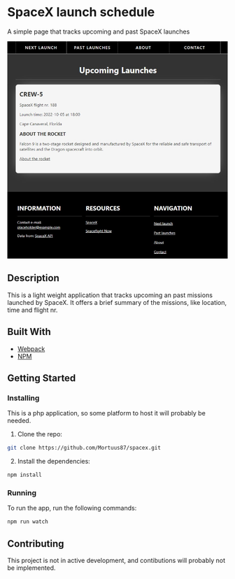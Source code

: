 # SpaceX launch schedule

A simple page that tracks upcoming and past SpaceX launches

![image](./Screenshot%202022-10-02%20173456.jpg)

## Description

This is a light weight application that tracks upcoming an past missions launched by SpaceX. It offers a brief summary of the missions, like location, time and flight nr.

## Built With
- [Webpack](https://webpack.js.org/)
- [NPM](https://www.npmjs.com/)

## Getting Started
### Installing

This is a php application, so some platform to host it will probably be needed.

1. Clone the repo:

```bash
git clone https://github.com/Mortuus87/spacex.git
```

2. Install the dependencies:

```bash
npm install
```

### Running

To run the app, run the following commands:

```bash
npm run watch
```

## Contributing

This project is not in active development, and contibutions will probably not be implemented.
